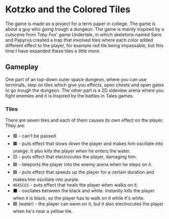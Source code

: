 # Kotzko and the Colored Tiles #

The game is made as a project for a term paper in college. The game is about a guy who going trough a dungeon. The game is mainly inspired by a cutscene from Toby Fox' game Undertale, in which skeletons named Sans and Papyrus created a trap that involved tiles where each color added different effect to the player, for example red tile being impassable, but this time I have expanded these tiles a little more.

## Gameplay ##

One part of an top-down outer space dungeon, where you can use terminals, step on tiles which give you effects, open chests and open gates to go trough the dungeon.
The other part is a 2D sideview arena where you fight enemies and it is inspired by the battles in Tales games.

### Tiles ###

There are seven tiles and each of them causes its own effect on the player. They are:
* 🟥 - can't be passed.
* 🟧 - puts effect that slows down the player and makes him oscillate into orange. It also kills the player when he enters the water.
* 🟨 - puts effect that electrocutes the player, damaging him.
* 🟩 - teleports the player into the enemy arena when he steps on it.
* 🟪 - puts effect that speeds up the player for a certain duration and makes him oscillate into purple.
* `#E65CE5` - puts effect that heals the player when walks on it.
* ⬛ - oscilates between the black and white. Instantly kills the player when it is black, so the player has to walk on it while it's white.
* 🟦 (water) - the player can swim on it, but it also electrocutes the player when he's near a yellow tile.
